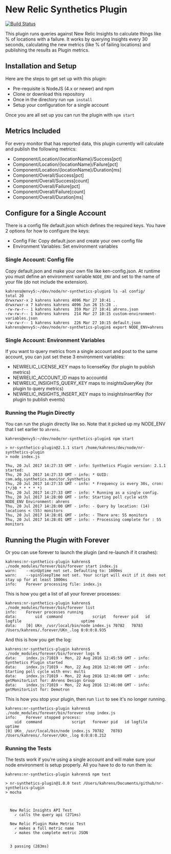 # New Relic Synthetics Plugin
[![Build Status](https://travis-ci.org/kenahrens/nr-synthetics-plugin.svg?branch=master)](https://travis-ci.org/kenahrens/nr-synthetics-plugin)

This plugin runs queries against New Relic Insights to calculate things like % of locations with a failure. It works by querying Insights every 30 seconds, calculating the new metrics (like % of failing locations) and publishing the results as Plugin metrics.

## Installation and Setup
Here are the steps to get set up with this plugin:
* Pre-requisite is NodeJS (4.x or newer) and npm
* Clone or download this repository
* Once in the directory run ```npm install```
* Setup your configuration for a single account

Once you are all set up you can run the plugin with ```npm start```

## Metrics Included
For every monitor that has reported data, this plugin currently will calculate and publish the following metrics:
* Component/Location/{locationName}/Success[pct]
* Component/Location/{locationName}/Failure[pct]
* Component/Location/{locationName}/Duration[ms]
* Component/Overall/Success[pct]
* Component/Overall/Success[count]
* Component/Overall/Failure[pct]
* Component/Overall/Failure[count]
* Component/Overall/Duration[ms]

## Configure for a Single Account
There is a config file default.json which defines the required keys. You have 2 options for how to configure the keys:
* Config File: Copy default.json and create your own config file
* Environment Variables: Set environment variables

### Single Account: Config file
Copy default.json and make your own file like ken-config.json. At runtime you must define an environment variable `NODE_ENV` and set to the name of your file (do not include the extension).
```
kahrens@envy5:~/dev/node/nr-synthetics-plugin$ ls -al config/
total 20
drwxrwxr-x 2 kahrens kahrens 4096 Mar 27 10:41 .
drwxrwxr-x 7 kahrens kahrens 4096 Jun 26 15:28 ..
-rw-rw-r-- 1 kahrens kahrens  359 Mar 27 10:41 ahrens.json
-rw-rw-r-- 1 kahrens kahrens  214 Mar 27 10:15 custom-environment-variables.json
-rw-rw-r-- 1 kahrens kahrens  226 Mar 27 10:15 default.json
kahrens@envy5:~/dev/node/nr-synthetics-plugin$ export NODE_ENV=ahrens
```

### Single Account: Environment Variables
If you want to query metrics from a single account and post to the same account, you can just set these 3 environment variables:
* NEWRELIC_LICENSE_KEY maps to licenseKey (for plugin to publish metrics)
* NEWRELIC_ACCOUNT_ID maps to accountId
* NEWRELIC_INSIGHTS_QUERY_KEY maps to insightsQueryKey (for plugin to query metrics)
* NEWRELIC_INSIGHTS_INSERT_KEY maps to insightsInsertKey (for plugin to publish events)

### Running the Plugin Directly
You can run the plugin directly like so. Note that it picked up my NODE_ENV that I set earlier to `ahrens`.
```
kahrens@envy5:~/dev/node/nr-synthetics-plugin$ npm start

> nr-synthetics-plugin@2.1.1 start /home/kahrens/dev/node/nr-synthetics-plugin
> node index.js

Thu, 20 Jul 2017 14:27:33 GMT - info: Synthetics Plugin version: 2.1.1 started:
Thu, 20 Jul 2017 14:27:33 GMT - info: * GUID: com.adg.synthetics.monitor.Synthetics
Thu, 20 Jul 2017 14:27:33 GMT - info: * Frequency is every 30s, cron: (*/30 * * * * *)
Thu, 20 Jul 2017 14:27:33 GMT - info: * Running as a single config.
Thu, 20 Jul 2017 14:28:00 GMT - info: Starting poll cycle with NODE_ENV Environment: ahrens
Thu, 20 Jul 2017 14:28:00 GMT - info: - Query by location: (14) locations < (55) monitors
Thu, 20 Jul 2017 14:28:01 GMT - info: - There are: 55 monitors
Thu, 20 Jul 2017 14:28:01 GMT - info: - Processing complete for : 55 monitors
```

## Running the Plugin with Forever
Or you can use forever to launch the plugin (and re-launch if it crashes):
```
kahrens:nr-synthetics-plugin kahrens$ ./node_modules/forever/bin/forever start index.js 
warn:    --minUptime not set. Defaulting to: 1000ms
warn:    --spinSleepTime not set. Your script will exit if it does not stay up for at least 1000ms
info:    Forever processing file: index.js
```

This is how you get a list of all your forever processes:
```
kahrens:nr-synthetics-plugin kahrens$ ./node_modules/forever/bin/forever list
info:    Forever processes running
data:        uid  command             script   forever pid   id logfile                          uptime      
data:    [0] UKn_ /usr/local/bin/node index.js 70782   70783    /Users/kahrens/.forever/UKn_.log 0:0:0:8.935 
```

And this is how you get the log:
```
kahrens:nr-synthetics-plugin kahrens$ ./node_modules/forever/bin/forever logs 0
data:    index.js:71019 - Mon, 22 Aug 2016 12:45:59 GMT - info: Synthetics Plugin started
data:    index.js:71019 - Mon, 22 Aug 2016 12:46:00 GMT - info: Starting poll cycle with env: multi
data:    index.js:71019 - Mon, 22 Aug 2016 12:46:00 GMT - info: getMonitorList for: Ahrens Design Group
data:    index.js:71019 - Mon, 22 Aug 2016 12:46:00 GMT - info: getMonitorList for: Demotron
```

This is how you stop your plugin, then run ```list``` to see it's no longer running.
```
kahrens:nr-synthetics-plugin kahrens$ ./node_modules/forever/bin/forever stop index.js 
info:    Forever stopped process:
    uid  command             script   forever pid   id logfile                          uptime      
[0] UKn_ /usr/local/bin/node index.js 70782   70783    /Users/kahrens/.forever/UKn_.log 0:0:8:0.212 
```

### Running the Tests
The tests work if you're using a single account and will make sure your node environment is setup properly. All you have to do to run them is:
```
kahrens:nr-synthetics-plugin kahrens$ npm test

> nr-synthetics-plugin@1.0.0 test /Users/kahrens/Documents/github/nr-synthetics-plugin
> mocha



  New Relic Insights API Test
    ✓ calls the query api (271ms)

  New Relic Plugin Make Metric Test
    ✓ makes a full metric name
    ✓ makes the complete metric JSON


  3 passing (283ms)
```
